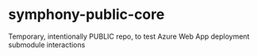 # symphony-public-core
Temporary, intentionally PUBLIC repo, to test Azure Web App deployment submodule interactions
